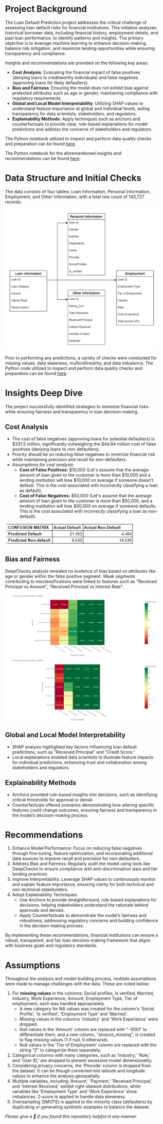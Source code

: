 # Project Background
The Loan Default Prediction project addresses the critical challenge of assessing loan default risks for financial institutions. This initiative analyzes historical borrower data, including financial history, employment details, and past loan performance, to identify patterns and insights. The primary objective is to leverage machine learning to enhance decision-making, balance risk mitigation, and maximize lending opportunities while ensuring transparency and compliance.

Insights and recommendations are provided on the following key areas:
- **Cost Analysis**: Evaluating the financial impact of false positives (denying loans to creditworthy individuals) and false negatives (approving loans for likely defaulters).
- **Bias and Fairness**: Ensuring the model does not exhibit bias against protected attributes such as age or gender, maintaining compliance with regulatory requirements.
- **Global and Local Model Interpretability**: Utilizing SHAP values to understand feature importance at global and individual levels, aiding transparency for data scientists, stakeholders, and regulators.
- **Explainability Methods**: Apply techniques such as anchors and counterfactuals to provide clear, rule-based explanations for model predictions and address the concerns of stakeholders and regulators.

The Python notebook utilized to inspect and perform data quality checks and preparation can be found [here](https://github.com/manmeetkaurbaxi/loan-default-prediction/blob/main/Notebooks/1.%20Data%20prep%20and%20ML.ipynb). 

The Python notebook for the aforementioned insights and recommendations can be found [here](https://github.com/manmeetkaurbaxi/loan-default-prediction/blob/main/Notebooks/2.%20Explainable%20AI.ipynb).

# Data Structure and Initial Checks
The data consists of four tables: Loan Information, Personal Information, Employment, and Other Information, with a total row count of 143,727 records. 

![ER Diagram](https://github.com/manmeetkaurbaxi/loan-default-prediction/blob/main/Images/data_structure_diagram.png)

Prior to performing any predictions, a variety of checks were conducted for missing values, data skewness, multicollinearity, and data imbalance. The Python code utilized to inspect and perform data quality checks and preparation can be found [here](https://github.com/manmeetkaurbaxi/loan-default-prediction/blob/main/Notebooks/1.%20Data%20prep%20and%20ML.ipynb). 

# Insights Deep Dive
The project successfully identified strategies to minimize financial risks while ensuring fairness and transparency in loan decision-making.
##  Cost Analysis
- The cost of false negatives (approving loans for potential defaulters) is $331.5 million, significantly outweighing the $44.84 million cost of false positives (denying loans to non-defaulters).
- Priority should be on reducing false negatives to minimize financial risk while maintaining precision and recall for non-defaulters.
- _Assumptions for cost analysis:_
  - **Cost of False Positives:** $10,000 (Let's assume that the average amount of loan given to the customer is more than $10,000 and a lending institution will lose $10,000 on average if someone doesn’t default. This is the cost associated with incorrectly classifying a loan as default).
  - **Cost of False Negatives:** $50,000 (Let's assume that the average amount of loan given to the customer is more than $50,000, and a lending institution will lose $50,000 on average if someone defaults. This is the cost associated with incorrectly classifying a loan as non-default).
    
![confusion matrix](https://github.com/manmeetkaurbaxi/loan-default-prediction/blob/main/Images/confusion%20matrix.jpg)

## Bias and Fairness
DeepChecks analysis revealed no evidence of bias based on attributes like age or gender within the false positive segment. Weak segments contributing to misclassifications were linked to features such as "Received Principal vs Amount", "Received Principal vs Interest Rate".

![principal vs amount](https://github.com/manmeetkaurbaxi/loan-default-prediction/blob/main/Images/principal_vs_amount.jpg)
![principal_vs_interest](https://github.com/manmeetkaurbaxi/loan-default-prediction/blob/main/Images/principal_vs_interest.jpg)

## Global and Local Model Interpretability
- SHAP analysis highlighted key factors influencing loan default predictions, such as "Received Principal" and "Credit Score."
- Local explanations enabled data scientists to illustrate feature impacts for individual predictions, enhancing trust and collaboration among stakeholders and regulators.

## Explainability Methods
- Anchors provided rule-based insights into decisions, such as identifying critical thresholds for approval or denial.
- Counterfactuals offered scenarios demonstrating how altering specific features could change outcomes, ensuring fairness and transparency in the model’s decision-making process.

# Recommendations
1. Enhance Model Performance: Focus on reducing false negatives through fine-tuning, feature optimization, and incorporating additional data sources to improve recall and precision for non-defaulters.
2. Address Bias and Fairness: Regularly audit the model using tools like DeepChecks to ensure compliance with anti-discrimination laws and fair lending practices.
3. Improve Interpretability: Leverage SHAP values to continuously monitor and explain feature importance, ensuring clarity for both technical and non-technical stakeholders.
4. Adopt Explainability Techniques:
   - Use Anchors to provide straightforward, rule-based explanations for decisions, helping stakeholders understand the rationale behind approvals and denials.
   - Apply Counterfactuals to demonstrate the model’s fairness and robustness, addressing regulatory concerns and building confidence in the decision-making process.
     
By implementing these recommendations, financial institutions can ensure a robust, transparent, and fair loan decision-making framework that aligns with business goals and regulatory standards.

# Assumptions
Throughout the analysis and model-building process, multiple assumptions were made to manage challenges with the data. These are noted below:
1. For **missing values** in the columns: Social profiles, Is verified, Married, Industry, Work Experience, Amount, Employment Type, Tier of employment, each was handled appropriately.
   - A new category for NA values was created for the column's 'Social Profile', 'Is verified', 'Employment Type' and 'Married'.
   - Missing values in the columns 'Industry' and 'Work Experience' were dropped.
   - Null values in the 'Amount' column are replaced with "-1000" to differentiate them, and a new column, "amount_missing", is created to flag missing values (1 if null, 0 otherwise).
   - Null values in the 'Tier of Employment' column are replaced with the string "Z" to categorize them separately.
2. Categorical columns with many categories, such as 'Industry,' 'Role,' and 'User ID,' are dropped to prevent excessive model dimensionality.
3. Considering privacy concerns, the 'Pincode' column is dropped from the dataset. It can be though converted into latitude and longitude values to enhance the analysis geospatially.
4. Multiple variables, including 'Amount,' 'Payment,' 'Received Principal,' and 'Interest Received,' exhibit right-skewed distributions, while variables like 'Employment Type' and 'Work Experience' show imbalances. Z-score is applied to handle data skewness.
5. Oversampling (SMOTE) is applied to the minority class (defaulters) by duplicating or generating synthetic examples to balance the dataset.

_Please give a 🌟 if you found this repository helpful in any manner._
